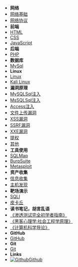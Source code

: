 - **网络**
- [网络基础](internet)
- [网络协议](internetxy)
- **前端**
- [HTML](html)
- [CSS](css)
- [JavaScript](javaScript)
- **后端**
- [PHP](php)
- **数据库**
- [MySql](SQL)
- **Linux**
- [Linux](Linux)
- [Kali Linux](kali)
- **漏洞原理**
- [MySQLSql注入](SQLzr)
- [MsSQLSql注入](Msszr)
- [Access注入](Access)
- [文件上传漏洞](wjscld)
- [XSS漏洞](xss)
- [SSRF漏洞](ssrf)
- [XXE漏洞](xxe)
- [提权](tq)
- [其他](qt)
- **工具使用**
- [SQLMap](SQLMap)
- [BurpSuite](BurpSuite)
- [Metasploit](Metasploit)
- **资产收集**
- [信息收集](xxsj)
- [主机发现](zjfx)
- **靶场演示**
- [SQLI](SQLI)
- [皮卡丘](pkq)
- **读书笔记，胡言乱语**
- [《渗透测试完全初学者指南》](stcszn)
- [《黑客心理学:社会工程学原理》](shgcx)
- [《计算机科学导论》](kxdl)
- **GitHub**
- [GitHub](GitHub)
- **Git**
- [Git](Git)
- **Links**
- [![Github](https://icongram.jgog.in/simple/github.svg?color=808080&size=16)Github](https://github.com/mochen072/github.io)

